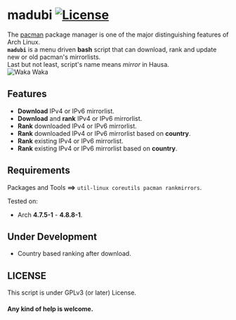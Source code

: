 # madubi [![License](https://img.shields.io/badge/License-GPL%20v3%2B-blue.svg?style=flat-square)](https://raw.githubusercontent.com/xtonousou/madubi/master/LICENSE)
The <a href="https://wiki.archlinux.org/index.php/pacman">pacman<a/> package manager is one of the major distinguishing features of Arch Linux.<br/>
**`madubi`** is a menu driven **bash** script that can download, rank and update new or old pacman's mirrorlists.<br/>
Last but not least, script's name means *mirror* in Hausa.<br/>
<img src="https://raw.githubusercontent.com/xtonousou/madubi/master/imgs/head.jpg" title="Waka Waka"/>

## Features
- **Download** IPv4 or IPv6 mirrorlist.<br/>
- **Download** and **rank** IPv4 or IPv6 mirrorlist.<br/>
- **Rank** downloaded IPv4 or IPv6 mirrorlist.<br/>
- **Rank** downloaded IPv4 or IPv6 mirrorlist based on **country**.<br/>
- **Rank** existing IPv4 or IPv6 mirrorlist.<br/>
- **Rank** existing IPv4 or IPv6 mirrorlist based on **country**.<br/>

## Requirements

Packages and Tools **==>** `util-linux coreutils pacman rankmirrors`.<br/>

Tested on:<br/>
- Arch **4.7.5-1** - **4.8.8-1**.<br/>

## Under Development
- Country based ranking after download.<br/>

## LICENSE
This script is under GPLv3 (or later) License.<br/>

#### Any kind of help is welcome.<br/>
